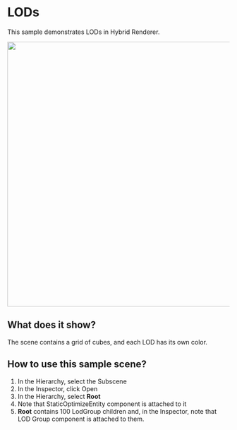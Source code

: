 # LODs

This sample demonstrates LODs in Hybrid Renderer.

<img src="../../../READMEimages/LODs.PNG" width="600">

## What does it show?

The scene contains a grid of cubes, and each LOD has its own color.

## How to use this sample scene?

1. In the Hierarchy, select the Subscene
2. In the Inspector, click Open
3. In the Hierarchy, select **Root**
4. Note that StaticOptimizeEntity component is attached to it 
5. **Root** contains 100 LodGroup children and, in the Inspector, note that LOD Group component is attached to them.
